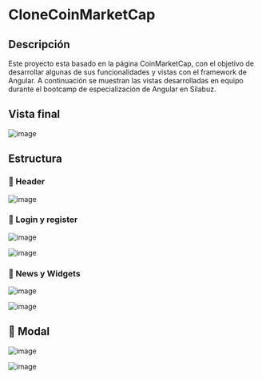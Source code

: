# CloneCoinMarketCap

## Descripción 
Este proyecto esta basado en la página CoinMarketCap, con el objetivo de desarrollar algunas de sus funcionalidades y vistas con el framework de Angular. 
A continuación se muestran las vistas desarrolladas en equipo durante el bootcamp de especialización de Angular en Silabuz.


## Vista final


![image](https://user-images.githubusercontent.com/97176343/181389422-50c74f45-5862-4bfe-8723-dd1405a1a370.png)


## Estructura

### 📌 Header

![image](https://user-images.githubusercontent.com/97176343/181390117-e5c45de9-bb0f-490d-921f-8c406bf45fcc.png)



###  📌 Login y register


![image](https://user-images.githubusercontent.com/97176343/181390484-0b0755eb-9828-4a79-a1fe-011cc915a54b.png)

![image](https://user-images.githubusercontent.com/97176343/181390856-e053e4f3-c7a2-4689-b53b-cb3c7e0df61d.png)





### 📌 News y Widgets

![image](https://user-images.githubusercontent.com/97176343/181390292-9a6f2a47-7e9a-45de-9608-43f1ab18b236.png)

![image](https://user-images.githubusercontent.com/97176343/181389983-e0818422-d6a7-400a-bfdc-952b46f38c13.png)




##  📌 Modal

![image](https://user-images.githubusercontent.com/97176343/181391040-790db2dc-be5d-490f-8c35-56a6a2daa8b7.png)

![image](https://user-images.githubusercontent.com/97176343/181391164-41d7eb65-5612-44ef-bb08-523929ccac4b.png)



